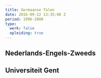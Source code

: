 ```yaml
---
title: Germaanse Talen
date: 2016-09-22 13:35:00 Z
period: 1996-2000
type:
  werk: false
  opleiding: true
---
```


## Nederlands-Engels-Zweeds
## Universiteit Gent